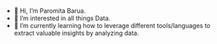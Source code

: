 - 👋 Hi, I’m Paromita Barua.
- 👀 I’m interested in all things Data.
- 🌱 I’m currently learning how to leverage different tools/languages to extract valuable insights by analyzing data.

<!---
pb1305/pb1305 is a ✨ special ✨ repository because its `README.md` (this file) appears on your GitHub profile.
You can click the Preview link to take a look at your changes.
--->
